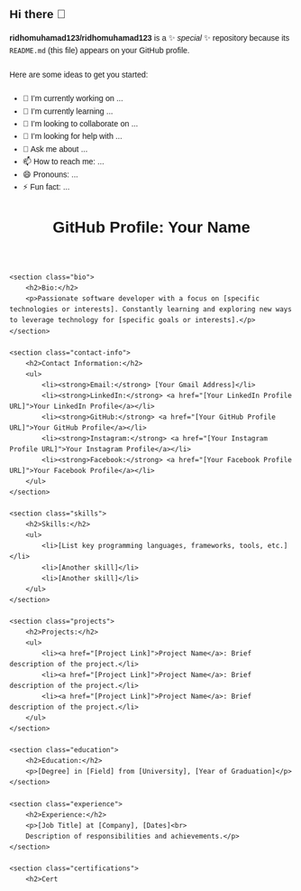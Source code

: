 
## Hi there 👋


**ridhomuhamad123/ridhomuhamad123** is a ✨ _special_ ✨ repository because its `README.md` (this file) appears on your GitHub profile.

Here are some ideas to get you started:

- 🔭 I’m currently working on ...
- 🌱 I’m currently learning ...
- 👯 I’m looking to collaborate on ...
- 🤔 I’m looking for help with ...
- 💬 Ask me about ...
- 📫 How to reach me: ...
- 😄 Pronouns: ...
- ⚡ Fun fact: ...
<head>
    <meta charset="UTF-8">
    <meta name="viewport" content="width=device-width, initial-scale=1.0">
    <title>My GitHub Profile</title>
    <style>
        body {
            font-family: Arial, sans-serif;
            line-height: 1.6;
            margin: 20px;
            padding: 0;
        }
        h1, h2, h3 {
            margin-bottom: 10px;
        }
        p {
            margin-bottom: 20px;
        }
        .contact-info {
            margin-bottom: 20px;
        }
        .skills {
            margin-bottom: 20px;
        }
        .projects {
            margin-bottom: 20px;
        }
        .education, .experience, .certifications, .interests {
            margin-bottom: 20px;
        }
    </style>
</head>
<body>
    <header>
        <h1>GitHub Profile: Your Name</h1>
    </header>

    <section class="bio">
        <h2>Bio:</h2>
        <p>Passionate software developer with a focus on [specific technologies or interests]. Constantly learning and exploring new ways to leverage technology for [specific goals or interests].</p>
    </section>

    <section class="contact-info">
        <h2>Contact Information:</h2>
        <ul>
            <li><strong>Email:</strong> [Your Gmail Address]</li>
            <li><strong>LinkedIn:</strong> <a href="[Your LinkedIn Profile URL]">Your LinkedIn Profile</a></li>
            <li><strong>GitHub:</strong> <a href="[Your GitHub Profile URL]">Your GitHub Profile</a></li>
            <li><strong>Instagram:</strong> <a href="[Your Instagram Profile URL]">Your Instagram Profile</a></li>
            <li><strong>Facebook:</strong> <a href="[Your Facebook Profile URL]">Your Facebook Profile</a></li>
        </ul>
    </section>

    <section class="skills">
        <h2>Skills:</h2>
        <ul>
            <li>[List key programming languages, frameworks, tools, etc.]</li>
            <li>[Another skill]</li>
            <li>[Another skill]</li>
        </ul>
    </section>

    <section class="projects">
        <h2>Projects:</h2>
        <ul>
            <li><a href="[Project Link]">Project Name</a>: Brief description of the project.</li>
            <li><a href="[Project Link]">Project Name</a>: Brief description of the project.</li>
            <li><a href="[Project Link]">Project Name</a>: Brief description of the project.</li>
        </ul>
    </section>

    <section class="education">
        <h2>Education:</h2>
        <p>[Degree] in [Field] from [University], [Year of Graduation]</p>
    </section>

    <section class="experience">
        <h2>Experience:</h2>
        <p>[Job Title] at [Company], [Dates]<br>
        Description of responsibilities and achievements.</p>
    </section>

    <section class="certifications">
        <h2>Cert


